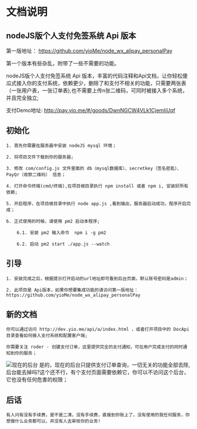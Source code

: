 # 文档说明

## nodeJS版个人支付免签系统 Api 版本

第一版地址： https://github.com/yioMe/node_wx_alipay_personalPay

第一个版本有些杂乱，附带了一些不需要的功能。


nodeJS版个人支付免签系统 Api 版本，丰富的代码注释和Api文档，让你轻松傻瓜式接入你的支付系统，依赖更少，删除了和支付不相关的功能，只需要两张表（一张用户表，一张订单表),也不需要上传n张二维码，可同时被接入多个系统，并且完全独立;


支付Demo地址: http://pay.yio.me/#/goods/DwnNGCW4VLk1CjemIiUqf


## 初始化

    1. 首先你需要在服务器中安装 nodeJS mysql 环境；

    2. 将项目文件下载到你的服务器;

    3. 修改 com/config.js 文件里面的 db（mysql数据库）、secretkey（签名密匙）、PayQr（收款二维码） 信息；

    4. 打开命令终端(cmd/终端),在项目根目录执行 npm install 或者 npm i, 安装好所有依赖;

    5. 开启程序，在项目根目录中执行 node app.js ,看到输出，服务器启动成功，程序开启完成；

    6. 正式使用的时候，请使用 pm2 启动本程序;
    
        6.1. 安装 pm2 输入命令  npm i -g pm2  

        6.2. 启动 pm2 start ./app.js --watch 


## 引导

    1. 安装完成之后，根据提示打开启动的url地址即可看到后台页面，默认账号密码是admin；

    2. 此项目是 Api版本，如果你想要集成功能的请访问第一版地址： https://github.com/yioMe/node_wx_alipay_personalPay


## 新的文档

    你可以通过访问 http://dev.yio.me/api/a/index.html ，或者打开项目中的 DocApi目录查看如何接入支付系统和配置客户端;

    你需要关注 roder - 创建支付订单，这里提供完全的支付通知，可在用户完成支付的同时通知到你的服务；


![现在的后台][1]
是的，现在的后台只提供支付订单查询，一切无关的功能全部去除,后台能去掉吗?这个还不行，有个支付页面需要依赖它，你可以不访问这个后台，它也没有任何危害的权限；


[1]: http://static.yio.me/1546271621331.png

## 后话

    有人问有没有手续费，是不是二清，没有手续费，直接到你账上了，没有使用的我任何服务，你想做什么业务都可以，并没有人去审核你的业务!


